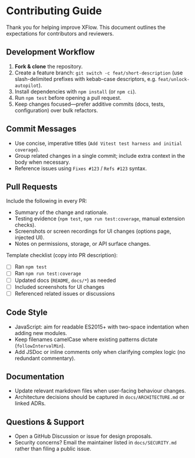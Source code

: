 # Contributing Guide

Thank you for helping improve XFlow. This document outlines the expectations for contributors and reviewers.

## Development Workflow
1. **Fork & clone** the repository.
2. Create a feature branch: `git switch -c feat/short-description` (use slash-delimited prefixes with kebab-case descriptors, e.g. `feat/unlock-autopilot`).
3. Install dependencies with `npm install` (or `npm ci`).
4. Run `npm test` before opening a pull request.
5. Keep changes focused—prefer additive commits (docs, tests, configuration) over bulk refactors.

## Commit Messages
- Use concise, imperative titles (`Add Vitest test harness and initial coverage`).
- Group related changes in a single commit; include extra context in the body when necessary.
- Reference issues using `Fixes #123` / `Refs #123` syntax.

## Pull Requests
Include the following in every PR:
- Summary of the change and rationale.
- Testing evidence (`npm test`, `npm run test:coverage`, manual extension checks).
- Screenshots or screen recordings for UI changes (options page, injected UI).
- Notes on permissions, storage, or API surface changes.

Template checklist (copy into PR description):
- [ ] Ran `npm test`
- [ ] Ran `npm run test:coverage`
- [ ] Updated docs (`README`, `docs/*`) as needed
- [ ] Included screenshots for UI changes
- [ ] Referenced related issues or discussions

## Code Style
- JavaScript: aim for readable ES2015+ with two-space indentation when adding new modules.
- Keep filenames camelCase where existing patterns dictate (`followIntervalMin`).
- Add JSDoc or inline comments only when clarifying complex logic (no redundant commentary).

## Documentation
- Update relevant markdown files when user-facing behaviour changes.
- Architecture decisions should be captured in `docs/ARCHITECTURE.md` or linked ADRs.

## Questions & Support
- Open a GitHub Discussion or issue for design proposals.
- Security concerns? Email the maintainer listed in `docs/SECURITY.md` rather than filing a public issue.
